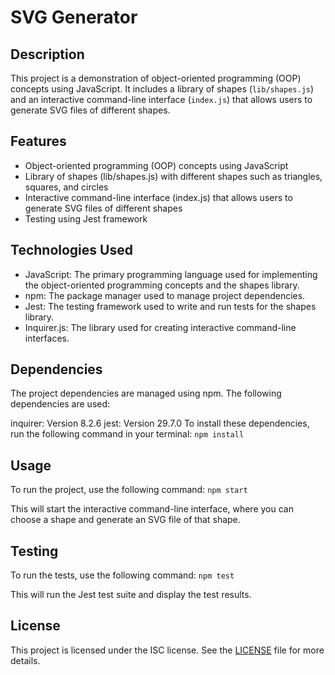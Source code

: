 # SVG Generator

## Description
This project is a demonstration of object-oriented programming (OOP) concepts using JavaScript. It includes a library of shapes (`lib/shapes.js`) and an interactive command-line interface (`index.js`) that allows users to generate SVG files of different shapes.

## Features
- Object-oriented programming (OOP) concepts using JavaScript
- Library of shapes (lib/shapes.js) with different shapes such as triangles, squares, and circles
- Interactive command-line interface (index.js) that allows users to generate SVG files of different shapes
- Testing using Jest framework

## Technologies Used
- JavaScript: The primary programming language used for implementing the object-oriented programming concepts and the shapes library.
- npm: The package manager used to manage project dependencies.
- Jest: The testing framework used to write and run tests for the shapes library.
- Inquirer.js: The library used for creating interactive command-line interfaces.

## Dependencies
The project dependencies are managed using npm. The following dependencies are used:

inquirer: Version 8.2.6
jest: Version 29.7.0
To install these dependencies, run the following command in your terminal: `npm install`

## Usage
To run the project, use the following command: `npm start`

This will start the interactive command-line interface, where you can choose a shape and generate an SVG file of that shape.

## Testing
To run the tests, use the following command: `npm test`

This will run the Jest test suite and display the test results.

## License
This project is licensed under the ISC license. See the [LICENSE](LICENSE) file for more details.